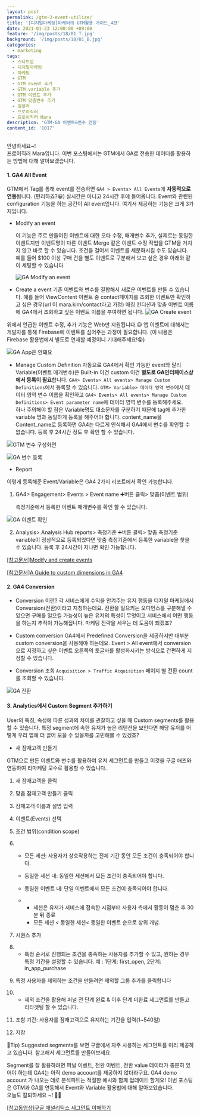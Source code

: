 ```yaml
---
layout: post
permalink: /gtm-3-event-utilize/
title: '[디지털마케팅]마케터의 GTM활용 가이드_4편'
date: 2021-01-23 12:00:00 +09:00
feature: '/img/posts/18/01_T.jpg'
background: '/img/posts/18/01_B.jpg'
categories:
  - marketing
tags:
  - 스타트업
  - 디지털마케팅
  - 마케팅
  - GTM
  - GTM event 추가
  - GTM variable 추가
  - GTM 이벤트 추가  
  - GTM 맞춤변수 추가    
  - 일잘러
  - 프로이직러
  - 프로이직러 Mara
description: 'GTM-GA 이벤트&변수 연동'
content_id: '1017'
---
```


안녕하세요~!<br>
프로이직러 Mara입니다.
이번 포스팅에서는 GTM에서 GA로 전송한 데이터를 활용하는 방법에 대해 알아보겠습니다. 

#### 1. GA4 All Event 

GTM에서 Tag를 통해 event를 전송하면 `GA4 > Events> All Events`에 **자동적으로 연동**됩니다. (편리하죠?😀) 실시간은 아니고 24시간 후에 들어옵니다. Event와 관련된 configuration 기능을 하는 공간이 All event입니다. 여기서 제공하는 기능은 크게 3가지입니다. 

- Modify an event 

  이 기능은 주로 만들어진 이벤트에 대한 오타 수정, 매개변수 추가, 실제로는 동일한 이벤트지만 이벤트명이 다른 이벤트 Merge 같은 이벤트 수정 작업을 GTM을 거치지 않고 바로 할 수 있습니다. 조건을 걸어서 이벤트를 세분화시킬 수도 있습니다. 예를 들어 $100 이상 구매 건을 별도 이벤트로 구분해서 보고 싶은 경우 아래와 같이 세팅할 수 있습니다.

  ![GA Modify an event](/img/posts/18/01.jpg)

- Create a event 
  기존 이벤트와 변수를 결합해서 새로운 이벤트를 만들 수 있습니다. 예를 들어 ViewContent 이벤트 중 contact페이지를 조회한 이벤트만 확인하고 싶은 경우(url 이 mara.kim/contact라고 가정) 매칭 컨디션과 맞춤 이벤트 이름에 GA4에서 조회하고 싶은 이벤트 이름을 부여하면 됩니다. 
  ![GA Create event](/img/posts/18/02.jpg)

위에서 언급한 이벤트 수정, 추가 기능은 Web만 지원됩니다.😥 앱 이벤트에 대해서는 개발자를 통해 Firebase에 이벤트를 심어주는 과정이 필요합니다. (이 내용은 Firebase 활용법에서 별도로 연재할 예정이니 기대해주세요!😝)

![GA App은 안돼요](/img/posts/18/03.jpg)

- Manage Custom Definition 
  자동으로 GA4에서 확인 가능한 event와 달리 Variable(이벤트 매개변수)은 Built-in 이건 custom 이건 **별도로 GA인터페이스상에서 등록이 필요**합니다. `GA4> Events> All events> Manage Custom Definitions`에서 등록할 수 있습니다. `GTM> Variable> 데이터 영역 변수`에서 데이터 영역 변수 이름을 확인하고 `GA4> Events> All events> Manage Custom Definitions> Event parameter name`에 데이터 영역 변수를 등록해주세요. <br>
  하나 주의해야 할 점은 Variable명도 대소문자를 구분하기 때문에 tag에 추가한 variable 명과 동일하게 등록을 해주어야 합니다. content_name을 Content_name로 등록하면 GA4는 다르게 인식해서 GA4에서 변수를 확인할 수 없습니다. 등록 후 24시간 정도 후 확인 할 수 있습니다. 

![GTM 변수 구성화면](/img/posts/18/04.jpg)

![GA 변수 등록](/img/posts/18/05.jpg)

- Report

이렇게 등록해준 Event/Variable은 GA4 2가지 리포트에서 확인 가능합니다.  

1. GA4> Engagement> Events > Event name ➕버튼 클릭> 맞춤(이벤트 범위)

   측정기준에서 등록한 이벤트 매개변수를 확인 할 수 있습니다. 

![GA 이벤트 확인](/img/posts/18/07.jpg)

2. Analysis> Analysis Hub reports> 측정기준 ➕버튼 클릭> 맞춤 측정기준
   variable이 정상적으로 등록되었다면 맞춤 측정기준에서 등록한 variable을 찾을 수 있습니다. 등록 후 24시간이 지나면 확인 가능합니다. 

[[참고문서]Modify and create events](https://support.google.com/analytics/answer/10085872)

[[참고문서]A Guide to custom dimensions in GA4](https://www.analyticsmania.com/post/a-guide-to-custom-dimensions-in-google-analytics-4/)

#### 2. GA4 Conversion 

- Conversion 이란? 
  각 서비스에게 수익을 안겨주는 유저 행동을 디지털 마케팅에서 Conversion(전환)이라고 지칭하는데요. 전환을 일으키는 오디언스를 구분해낼 수 있으면 구매를 일으킬 가능성이 높은 유저의 특성이 무엇이고 서비스에서 어떤 행동을 하는지 추적이 가능해집니다. 마케팅 전략을 세우는 데 도움이 되겠죠?

- Custom conversion
  GA4에서 Predefined Conversion을 제공하지만 대부분 custom conversion을 사용해야 하는데요. Event > All event에서 conversion으로 지정하고 싶은 이벤트 오른쪽의 토글바를 활성화시키는 방식으로 간편하게 지정할 수 있습니다. 

- Conversion 조회
  `Acquisition > Traffic Acquisition` 페이지 별 전환 count를 조회할 수 있습니다.

![GA 전환](/img/posts/18/06.jpg)

#### 3. Analytics에서 Custom Segment 추가하기

User의 특징, 속성에 따른 성과의 차이를 관찰하고 싶을 때 Custom segments를 활용할 수 있습니다. 특정 segment에 속한 유저가 높은 리텐션을 보인다면 해당 유저를 어떻게 우리 앱에 더 끌어 모을 수 있을까를 고민해볼 수 있겠죠? 

- 새 잠재고객 만들기 

GTM으로 만든 이벤트와 변수를 활용하여 유저 세그먼트를 만들고 이것을 구글 애즈와 연동하여 리마케팅 모수로 활용할 수 있습니다. 

1. 새 잠재고객을 클릭

2. 맞춤 잠재고객 만들기 클릭 

3. 잠재고객 이름과 설명 입력 

4. 이벤트(Events) 선택

5. 조건 범위(condition scope) 

6. - 모든 세션: 사용자가 상호작용하는 전체 기간 동안 모든 조건이 충족되어야 합니다. 

   - 동일한 세션 내: 동일한 세션에서 모든 조건이 충족되어야 합니다. 

   - 동일한 이벤트 내: 단일 이벤트에서 모든 조건이 충족되어야 합니다. 

   - - 세션은 유저가 서비스에 접속한 시점부터 사용자 측에서 활동이 멈춘 후 30 분 뒤 종료
     - 모든 세션 < 동일한 세션< 동일한 이벤트 순으로 상위 개념. 

7. 시퀀스 추가

8. - 특정 순서로 진행되는 조건을 충족하는 사용자를 추가할 수 있고, 원하는 경우 특정 기간을 설정할 수 있습니다. 예 : 1단계: first_open, 2단계: in_app_purchase

9. 특정 사용자를 제외하는 조건을 만들려면 제외할 그룹 추가를 클릭합니다

10. - 제외 조건을 활용해 퍼널 전 단계 완료 & 이후 단계 미완료 세그먼트를 만들고 리타겟팅 할 수 있습니다. 

11. 포함 기간: 사용자를 잠재고객으로 유지하는 기간을 입력(1~540일)

12. 저장 

🍯Tip) Suggested segments를 보면 구글에서 자주 사용하는 세그먼트를 미리 제공하고 있습니다. 참고해서 세그먼트를 만들어보세요. 

Segment를 잘 활용하려면 퍼널 이벤트, 전환 이벤트, 전환 value 데이터가 충분히 있어야 하는데 GA4는 아직 demo account를 제공하지 않더라구요. GA4 demo account 가 나오는 데로 분석파트는 적절한 예시와 함께 업데이트 할게요! 이번 포스팅은 GTM과 GA를 연동해서 Event와 Variable 활용법에 대해 알아보았습니다.<br>오늘도 칼퇴하세요 ~!  🙋‍♀️

[[참고동영상]구글 애널리틱스 세그먼트 이해하기](https://www.youtube.com/watch?v=8SmD3y4FKBM)

